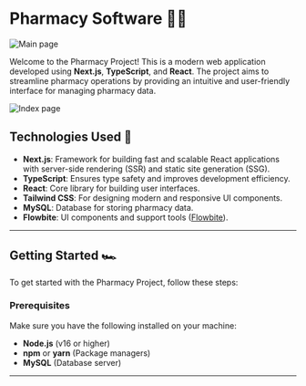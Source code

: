 # Pharmacy Software 🧑‍⚕️

![Main page](https://github.com/user-attachments/assets/282a7717-b042-43fb-ad35-1642be4bdefa)

Welcome to the Pharmacy Project! This is a modern web application developed using **Next.js**, **TypeScript**, and **React**. The project aims to streamline pharmacy operations by providing an intuitive and user-friendly interface for managing pharmacy data.

![Index page](https://github.com/user-attachments/assets/035a9594-743d-484d-af5e-6fa490ce3355)

## Technologies Used 🚀

- **Next.js**: Framework for building fast and scalable React applications with server-side rendering (SSR) and static site generation (SSG).
- **TypeScript**: Ensures type safety and improves development efficiency.
- **React**: Core library for building user interfaces.
- **Tailwind CSS**: For designing modern and responsive UI components.
- **MySQL**: Database for storing pharmacy data.
- **Flowbite**: UI components and support tools ([Flowbite](https://flowbite.com/)).

---

## Getting Started 🏎️

To get started with the Pharmacy Project, follow these steps:

### Prerequisites
Make sure you have the following installed on your machine:
- **Node.js** (v16 or higher)
- **npm** or **yarn** (Package managers)
- **MySQL** (Database server)

---


